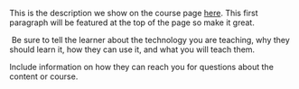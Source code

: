 This is the description we show on the course page [here](https://lab.github.com/warrenbuckley/my-first-testing-course-playground). This first paragraph will be featured at the top of the page so make it great.
​

​
Be sure to tell the learner about the technology you are teaching, why they should learn it, how they can use it, and what you will teach them.
​


Include information on how they can reach you for questions about the content or course. 